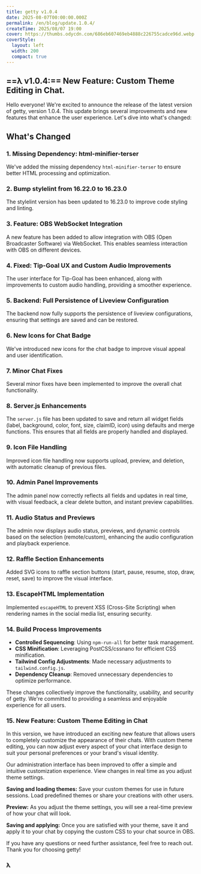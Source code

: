 ```yaml
---
title: getty v1.0.4
date: 2025-08-07T00:00:00.000Z
permalink: /en/blog/update.1.0.4/
createTime: 2025/08/07 19:00
cover: https://thumbs.odycdn.com/686eb607469eb4888c226755cadce96d.webp
coverStyle:
  layout: left
  width: 200
  compact: true
---
```


## ==λ v1.0.4:== New Feature: Custom Theme Editing in Chat.

Hello everyone! We're excited to announce the release of the latest version of getty, version 1.0.4. This update brings several improvements and new features that enhance the user experience. Let's dive into what's changed:

## What's Changed

### 1. Missing Dependency: html-minifier-terser

We've added the missing dependency `html-minifier-terser` to ensure better HTML processing and optimization.

### 2. Bump stylelint from 16.22.0 to 16.23.0

The stylelint version has been updated to 16.23.0 to improve code styling and linting.

### 3. Feature: OBS WebSocket Integration

A new feature has been added to allow integration with OBS (Open Broadcaster Software) via WebSocket. This enables seamless interaction with OBS on different devices.

### 4. Fixed: Tip-Goal UX and Custom Audio Improvements

The user interface for Tip-Goal has been enhanced, along with improvements to custom audio handling, providing a smoother experience.

### 5. Backend: Full Persistence of Liveview Configuration

The backend now fully supports the persistence of liveview configurations, ensuring that settings are saved and can be restored.

### 6. New Icons for Chat Badge

We've introduced new icons for the chat badge to improve visual appeal and user identification.

### 7. Minor Chat Fixes

Several minor fixes have been implemented to improve the overall chat functionality.

### 8. Server.js Enhancements

The `server.js` file has been updated to save and return all widget fields (label, background, color, font, size, claimID, icon) using defaults and merge functions. This ensures that all fields are properly handled and displayed.

### 9. Icon File Handling

Improved icon file handling now supports upload, preview, and deletion, with automatic cleanup of previous files.

### 10. Admin Panel Improvements

The admin panel now correctly reflects all fields and updates in real time, with visual feedback, a clear delete button, and instant preview capabilities.

### 11. Audio Status and Previews

The admin now displays audio status, previews, and dynamic controls based on the selection (remote/custom), enhancing the audio configuration and playback experience.

### 12. Raffle Section Enhancements

Added SVG icons to raffle section buttons (start, pause, resume, stop, draw, reset, save) to improve the visual interface.

### 13. EscapeHTML Implementation

Implemented `escapeHTML` to prevent XSS (Cross-Site Scripting) when rendering names in the social media list, ensuring security.

### 14. Build Process Improvements

- **Controlled Sequencing**: Using `npm-run-all` for better task management.
- **CSS Minification**: Leveraging PostCSS/cssnano for efficient CSS minification.
- **Tailwind Config Adjustments**: Made necessary adjustments to `tailwind.config.js`.
- **Dependency Cleanup**: Removed unnecessary dependencies to optimize performance.

These changes collectively improve the functionality, usability, and security of getty. We're committed to providing a seamless and enjoyable experience for all users.

### 15. New Feature: Custom Theme Editing in Chat

In this version, we have introduced an exciting new feature that allows users to completely customize the appearance of their chats. With custom theme editing, you can now adjust every aspect of your chat interface design to suit your personal preferences or your brand's visual identity.

Our administration interface has been improved to offer a simple and intuitive customization experience. View changes in real time as you adjust theme settings.

**Saving and loading themes:** Save your custom themes for use in future sessions. Load predefined themes or share your creations with other users.

**Preview:** As you adjust the theme settings, you will see a real-time preview of how your chat will look.

**Saving and applying:** Once you are satisfied with your theme, save it and apply it to your chat by copying the custom CSS to your chat source in OBS.

If you have any questions or need further assistance, feel free to reach out. Thank you for choosing getty!

### **λ**
